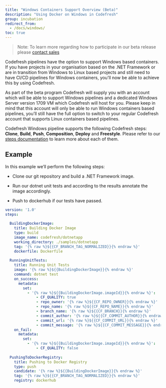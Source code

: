 ```yaml
---
title: "Windows Containers Support Overview (Beta)"
description: "Using Docker on Windows in Codefresh"
group: incubation
redirect_from:
  - /docs/windows/
toc: true
---
```

  
> Note: To learn more regarding how to participate in our beta release please [contact sales](https://codefresh.io/contact-sales/)

Codefresh pipelines have the option to support Windows based containers.
If you have projects in your organisation based on the  .NET Framework or are in transition from Windows to Linux based projects and still need to have CI/CD pipelines for Windows containers, you’ll now be able to achieve this by using Codefresh.

As part of the beta program Codefresh will supply you with an account which will be able to support Windows pipelines and a dedicated Windows Server version 1709 VM which Codefresh will host for you. 
Please keep in mind that this account will only be able to run Windows containers based pipelines, you’ll still have the full option to switch to your regular Codefresh account that supports Linux containers based pipelines.

Codefresh Windows pipeline supports the following Codefresh steps:
**Clone**, **Build**, **Push**, **Composition**, **Deploy** and **Freestyle**.
Please refer to our [steps documentation](https://codefresh.io/docs/docs/codefresh-yaml/steps/) to learn more about each of them.


## Example

In this example we’ll perform the following steps:
    
- Clone our git repository and build a .NET Framework image.
    
- Run our dotnet unit tests and according to the results annotate the image accordingly.
    
- Push to dockerhub if our tests have passed.

```yaml
version: '1.0'
steps:
  
  BuildingDockerImage:
    title: Building Docker Image
    type: build
    image_name: codefresh/dotnetapp
    working_directory: ./samples/dotnetapp
    tag: '{% raw %}${{CF_BRANCH_TAG_NORMALIZED}}{% endraw %}'
    dockerfile: Dockerfile
 
  RunningUnitTests:
    title: Running Unit Tests
    image: '{% raw %}${{BuildingDockerImage}}{% endraw %}'
    command: dotnet test
    on_success:
      metadata:
        set:
          - '{% raw %}${{BuildingDockerImage.imageId}}{% endraw %}':
              - CF_QUALITY: true
              - repo_owner: '{% raw %}${{CF_REPO_OWNER}}{% endraw %}'
              - repo_name: '{% raw %}${{CF_REPO_NAME}}{% endraw %}'
              - branch_name: '{% raw %}${{CF_BRANCH}}{% endraw %}'
              - commit_author: '{% raw %}${{CF_COMMIT_AUTHOR}}{% endraw %}'
              - commit_url: '{% raw %}${{CF_COMMIT_URL}}{% endraw %}'
              - commit_message: '{% raw %}${{CF_COMMIT_MESSAGE}}{% endraw %}'
    on_fail:
      metadata:
        set:
          - '{% raw %}${{BuildingDockerImage.imageId}}{% endraw %}':
              - CF_QUALITY: false
  
  PushingToDockerRegistry:
    title: Pushing to Docker Registry
    type: push
    candidate: '{% raw %}${{BuildingDockerImage}}{% endraw %}'
    tag: '{% raw %}${{CF_BRANCH_TAG_NORMALIZED}}{% endraw %}'
    registry: dockerhub

``` 
